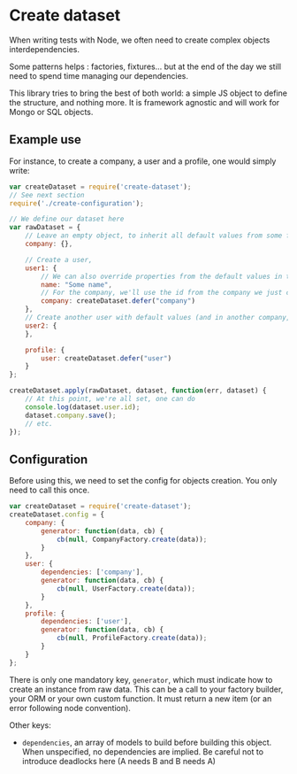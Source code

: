 # Create dataset

When writing tests with Node, we often need to create complex objects interdependencies.

Some patterns helps : factories, fixtures... but at the end of the day we still need to spend time managing our dependencies.

This library tries to bring the best of both world: a simple JS object to define the structure, and nothing more. It is framework agnostic and will work for Mongo or SQL objects.

## Example use
For instance, to create a company, a user and a profile, one would simply write:

```js
var createDataset = require('create-dataset');
// See next section
require('./create-configuration');

// We define our dataset here
var rawDataset = {
    // Leave an empty object, to inherit all default values from some factory
    company: {},

    // Create a user, 
    user1: {
        // We can also override properties from the default values in the factory
        name: "Some name",
        // For the company, we'll use the id from the company we just created
        company: createDataset.defer("company")
    },
    // Create another user with default values (and in another company, 
    user2: {
    },

    profile: {
        user: createDataset.defer("user")
    }
};

createDataset.apply(rawDataset, dataset, function(err, dataset) {
    // At this point, we're all set, one can do
    console.log(dataset.user.id);
    dataset.company.save();
    // etc.
});
```

## Configuration
Before using this, we need to set the config for objects creation.
You only need to call this once.

```js
var createDataset = require('create-dataset');
createDataset.config = {
    company: {
        generator: function(data, cb) {
            cb(null, CompanyFactory.create(data));
        }
    },
    user: {
        dependencies: ['company'],
        generator: function(data, cb) {
            cb(null, UserFactory.create(data));
        }
    },
    profile: {
        dependencies: ['user'],
        generator: function(data, cb) {
            cb(null, ProfileFactory.create(data));
        }
    }
};
```

There is only one mandatory key, `generator`, which must indicate how to create an instance from raw data. This can be a call to your factory builder, your ORM or your own custom function. It must return a new item (or an error following node convention).

Other keys:

* `dependencies`, an array of models to build before building this object. When unspecified, no dependencies are implied. Be careful not to introduce deadlocks here (A needs B and B needs A)
